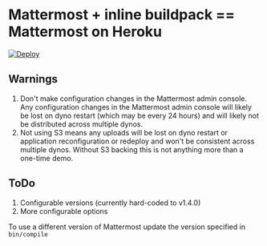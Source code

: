 # Mattermost + inline buildpack == Mattermost on Heroku

[![Deploy](https://www.herokucdn.com/deploy/button.svg)](https://heroku.com/deploy)

## Warnings

1. Don't make configuration changes in the Mattermost admin console.
   Any configuration changes in the Mattermost admin console will likely be lost on dyno restart (which may be every 24 hours) and will likely not be distributed across multiple dynos.
2. Not using S3 means any uploads will be lost on dyno restart or application reconfiguration or redeploy and won't be consistent across multiple dynos.
   Without S3 backing this is not anything more than a one-time demo.

## ToDo

1. Configurable versions (currently hard-coded to v1.4.0)
2. More configurable options

To use a different version of Mattermost update the version specified in `bin/compile`
